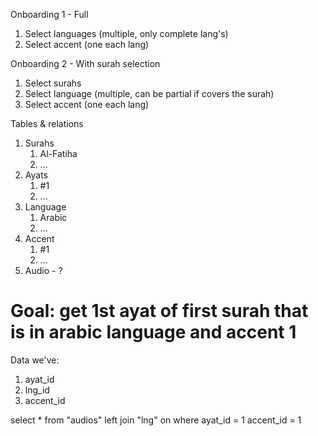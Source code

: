 Onboarding 1 - Full
1. Select languages (multiple, only complete lang's)
2. Select accent (one each lang)

Onboarding 2 - With surah selection
1. Select surahs
2. Select language (multiple, can be partial if covers the surah)
3. Select accent (one each lang)

Tables & relations
1. Surahs
    1. Al-Fatiha
    2. ...
2. Ayats
    1.  #1
    2. ...
3. Language
    1. Arabic
    2. ...
4. Accent
    1. #1
    2. ...
5. Audio - ?

# Goal: get 1st ayat of first surah that is in arabic language and accent 1
Data we've:
1. ayat_id
2. lng_id
3. accent_id

select * from "audios"
left join "lng"
on
where
ayat_id = 1
accent_id = 1
    